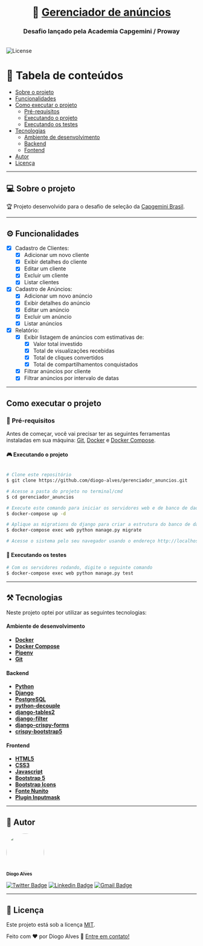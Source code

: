 <h1 align="center">
    📣 <a href="#" alt="Sistema gerenciador de anúncios"> Gerenciador de anúncios </a>
</h1>

<h3 align="center">
    Desafio lançado pela Academia Capgemini / Proway
</h3>
<br>

<img alt="License" src="https://img.shields.io/badge/license-MIT-brightgreen">

</p>

📜 Tabela de conteúdos
=================
<!--ts-->
   * [Sobre o projeto](#sobre-o-projeto)
   * [Funcionalidades](#-funcionalidades)
   * [Como executar o projeto](#-como-executar-o-projeto)
     * [Pré-requisitos](#user-content--pré-requisitos)
     * [Executando o projeto](#user-content--executando-o-projeto)
     * [Executando os testes](#user-content--executando-os-testes)
   * [Tecnologias](#-tecnologias)
     * [Ambiente de desenvolvimento](#user-content-ambiente-de-desenvolvimento)
     * [Backend](#user-content--backend)
     * [Fontend](#user-content--frontend)
   * [Autor](#-autor)
   * [Licença](#user-content--licença)
<!--te-->

---

## 💻 Sobre o projeto

🏆 Projeto desenvolvido para o desafio de seleção da [Capgemini Brasil](http://capgemini.proway.com.br/).

---

## ⚙️ Funcionalidades

- [x] Cadastro de Clientes:
  - [x] Adicionar um novo cliente
  - [x] Exibir detalhes do cliente
  - [x] Editar um cliente
  - [x] Excluir um cliente
  - [x] Listar clientes

- [x] Cadastro de Anúncios:
  - [x] Adicionar um novo anúncio
  - [x] Exibir detalhes do anúncio
  - [x] Editar um anúncio
  - [x] Excluir um anúncio
  - [x] Listar anúncios

- [x] Relatório:
  - [x] Exibir listagem de anúncios com estimativas de:
    - [x] Valor total investido
    - [x] Total de visualizações recebidas
    - [x] Total de cliques convertidos
    - [x] Total de compartilhamentos conquistados
  - [x] Filtrar anúncios por cliente
  - [x] Filtrar anúncios por intervalo de datas

---

##  Como executar o projeto

### 🚨 Pré-requisitos

Antes de começar, você vai precisar ter as seguintes ferramentas instaladas em sua máquina:
[Git](https://git-scm.com/downloads), [Docker](https://docs.docker.com/engine/install/) e [Docker Compose](https://docs.docker.com/compose/install/).


#### 🎮 Executando o projeto

```bash

# Clone este repositório
$ git clone https://github.com/diogo-alves/gerenciador_anuncios.git

# Acesse a pasta do projeto no terminal/cmd
$ cd gerenciador_anuncios

# Execute este comando para iniciar os servidores web e de banco de dados
$ docker-compose up -d

# Aplique as migrations do django para criar a estrutura do banco de dados
$ docker-compose exec web python manage.py migrate

# Acesse o sistema pelo seu navegador usando o endereço http://localhost:8000

```

#### 🤔 Executando os testes

```bash
# Com os servidores rodando, digite o seguinte comando
$ docker-compose exec web python manage.py test
```

---

## ⚒ Tecnologias

Neste projeto optei por utilizar as seguintes tecnologias:


#### **Ambiente de desenvolvimento**

-   **[Docker](https://docs.docker.com/engine/install/)**
-   **[Docker Compose](https://docs.docker.com/compose/install/)**
-   **[Pipenv](https://pypi.org/project/pipenv/)**
-   **[Git](https://git-scm.com/downloads)**


#### **Backend**

-   **[Python](https://www.python.org/)**
-   **[Django](https://www.djangoproject.com/)**
-   **[PostgreSQL](https://www.postgresql.org/)**
-   **[python-decouple](https://pypi.org/project/python-decouple/)**
-   **[django-tables2](https://pypi.org/project/django-tables2/)**
-   **[django-filter](https://pypi.org/project/django-filter/)**
-   **[django-crispy-forms](https://pypi.org/project/django-crispy-forms/)**
-   **[crispy-bootstrap5](https://pypi.org/project/crispy-bootstrap5/)**

#### **Frontend**

-   **[HTML5](https://developer.mozilla.org/pt-BR/docs/Web/Guide/HTML/HTML5)**
-   **[CSS3](https://developer.mozilla.org/pt-BR/docs/Web/CSS)**
-   **[Javascript](https://getbootstrap.com/docs/5.0/getting-started/introduction/)**
-   **[Bootstrap 5](https://getbootstrap.com/docs/5.0/getting-started/introduction/)**
-   **[Bootstrap Icons](https://icons.getbootstrap.com/)**
-   **[Fonte Nunito](https://fonts.google.com/specimen/Nunito)**
-   **[Plugin Inputmask](https://github.com/RobinHerbots/Inputmask)**

---

## 👷 Autor

<a href="https://www.linkedin.com/in/diogoalvesti/">
 <img style="border-radius: 50%;" src="https://avatars.githubusercontent.com/diogo-alves" width="100px;" alt=""/>
 <br />
 <sub><b>Diogo Alves</b></sub></a> <a href="https://www.linkedin.com/in/diogoalvesti/" title="Diogo Alves"></a>
 <br />

[![Twitter Badge](https://img.shields.io/badge/-@diogo_dev-1ca0f1?style=flat-square&labelColor=1ca0f1&logo=twitter&logoColor=white&link=twitter.com%2Fdiogo_dev)](https://twitter.com/diogo_dev) [![Linkedin Badge](https://img.shields.io/badge/-diogoalvesti-blue?style=flat-square&logo=Linkedin&logoColor=white&link=https://www.linkedin.com/in/diogoalvesti/)](https://www.linkedin.com/in/diogoalvesti/)
[![Gmail Badge](https://img.shields.io/badge/-diogo.alves.ti@gmail.com-c14438?style=flat-square&logo=Gmail&logoColor=white&link=mailto:diogo.alves.ti@gmail.com)](mailto:diogo.alves.ti@gmail.com)

---

## 📝 Licença

Este projeto está sob a licença [MIT](./LICENSE).

Feito com ❤️ por Diogo Alves 👋 [Entre em contato!](https://www.linkedin.com/in/diogoalvesti/)
